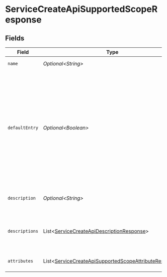 # ServiceCreateApiSupportedScopeResponse


## Fields

| Field                                                                                                                                                                                      | Type                                                                                                                                                                                       | Required                                                                                                                                                                                   | Description                                                                                                                                                                                |
| ------------------------------------------------------------------------------------------------------------------------------------------------------------------------------------------ | ------------------------------------------------------------------------------------------------------------------------------------------------------------------------------------------ | ------------------------------------------------------------------------------------------------------------------------------------------------------------------------------------------ | ------------------------------------------------------------------------------------------------------------------------------------------------------------------------------------------ |
| `name`                                                                                                                                                                                     | *Optional\<String>*                                                                                                                                                                        | :heavy_minus_sign:                                                                                                                                                                         | The name of the scope.                                                                                                                                                                     |
| `defaultEntry`                                                                                                                                                                             | *Optional\<Boolean>*                                                                                                                                                                       | :heavy_minus_sign:                                                                                                                                                                         | `true` to mark the scope as default. Scopes marked as default are regarded as requested when an authorization request from a client application does not contain scope request parameter.  |
| `description`                                                                                                                                                                              | *Optional\<String>*                                                                                                                                                                        | :heavy_minus_sign:                                                                                                                                                                         | The description about the scope.                                                                                                                                                           |
| `descriptions`                                                                                                                                                                             | List\<[ServiceCreateApiDescriptionResponse](../../models/operations/ServiceCreateApiDescriptionResponse.md)>                                                                               | :heavy_minus_sign:                                                                                                                                                                         | The descriptions about this scope in multiple languages.                                                                                                                                   |
| `attributes`                                                                                                                                                                               | List\<[ServiceCreateApiSupportedScopeAttributeResponse](../../models/operations/ServiceCreateApiSupportedScopeAttributeResponse.md)>                                                       | :heavy_minus_sign:                                                                                                                                                                         | The attributes of the scope.                                                                                                                                                               |